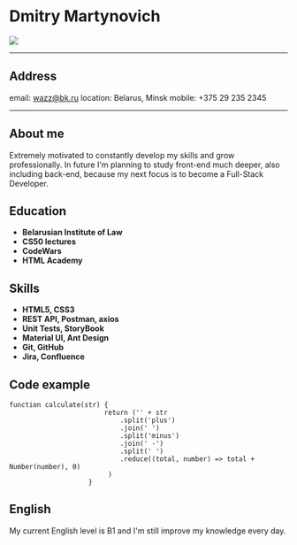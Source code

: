 Dmitry Martynovich
============

![](https://www.meme-arsenal.com/memes/3a7046f2872cd1243da63ef9b218fa3a.jpg)
-------------------     ----------------------------
Address
--------------------
email: wazz@bk.ru
location: Belarus, Minsk
mobile: +375 29 235 2345
-------------------     ----------------------------

About me
--------------------
Extremely motivated to constantly develop my skills and grow professionally. In future I'm planning to study front-end much deeper, also including back-end, because my next focus is to become a Full-Stack Developer.

Education
---------

- **Belarusian Institute of Law**
- **CS50 lectures**
- **CodeWars**
- **HTML Academy**

Skills
----------

- **HTML5, CSS3**
- **REST API, Postman, axios**
- **Unit Tests, StoryBook**
- **Material UI, Ant Design**
- **Git, GitHub**
- **Jira, Confluence**

Code example
--------------------
```
function calculate(str) {
                        return ('' + str
                            .split('plus')
                            .join(' ')
                            .split('minus')
                            .join(' -')
                            .split(' ')
                            .reduce((total, number) => total + Number(number), 0)
                         )
                    }
```
English
----------------------------------------
My current English level is B1 and I'm still improve my knowledge every day.



